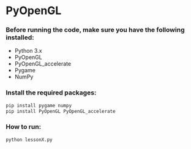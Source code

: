 # PyOpenGL

### Before running the code, make sure you have the following installed:
- Python 3.x
- PyOpenGL
- PyOpenGL_accelerate
- Pygame
- NumPy

### Install the required packages:

```bash
pip install pygame numpy 
pip install PyOpenGL PyOpenGL_accelerate
```


### How to run:

```bash
python lessonX.py
```
